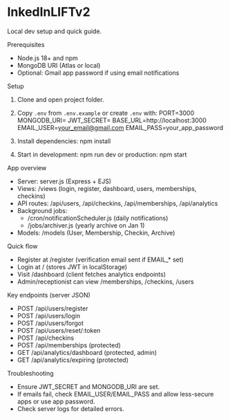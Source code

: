 # InkedInLIFTv2

Local dev setup and quick guide.

Prerequisites
- Node.js 18+ and npm
- MongoDB URI (Atlas or local)
- Optional: Gmail app password if using email notifications

Setup
1. Clone and open project folder.
2. Copy `.env` from `.env.example` or create `.env` with:
   PORT=3000
   MONGODB_URI=<your-mongodb-uri>
   JWT_SECRET=<a-strong-secret>
   BASE_URL=http://localhost:3000
   EMAIL_USER=your_email@gmail.com
   EMAIL_PASS=your_app_password

3. Install dependencies:
   npm install

4. Start in development:
   npm run dev
   or production:
   npm start

App overview
- Server: server.js (Express + EJS)
- Views: /views (login, register, dashboard, users, memberships, checkins)
- API routes: /api/users, /api/checkins, /api/memberships, /api/analytics
- Background jobs:
  - /cron/notificationScheduler.js (daily notifications)
  - /jobs/archiver.js (yearly archive on Jan 1)
- Models: /models (User, Membership, Checkin, Archive)

Quick flow
- Register at /register (verification email sent if EMAIL_* set)
- Login at / (stores JWT in localStorage)
- Visit /dashboard (client fetches analytics endpoints)
- Admin/receptionist can view /memberships, /checkins, /users

Key endpoints (server JSON)
- POST /api/users/register
- POST /api/users/login
- POST /api/users/forgot
- POST /api/users/reset/:token
- POST /api/checkins
- POST /api/memberships (protected)
- GET /api/analytics/dashboard (protected, admin)
- GET /api/analytics/expiring (protected)

Troubleshooting
- Ensure JWT_SECRET and MONGODB_URI are set.
- If emails fail, check EMAIL_USER/EMAIL_PASS and allow less-secure apps or use app password.
- Check server logs for detailed errors.
